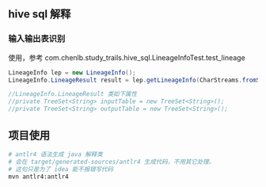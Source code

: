 ## hive sql 解释

### 输入输出表识别

使用，参考 com.chenlb.study_trails.hive_sql.LineageInfoTest.test_lineage

```java
LineageInfo lep = new LineageInfo();
LineageInfo.LineageResult result = lep.getLineageInfo(CharStreams.fromString(sqlString), UTF8));

//LineageInfo.LineageResult 类如下属性
//private TreeSet<String> inputTable = new TreeSet<String>();
//private TreeSet<String> outputTable = new TreeSet<String>();
```

## 项目使用

```bash
# antlr4 语法生成 java 解释类
# 会在 target/generated-sources/antlr4 生成代码，不用其它处理。
# 这句只是为了 idea 能不报错写代码
mvn antlr4:antlr4
```